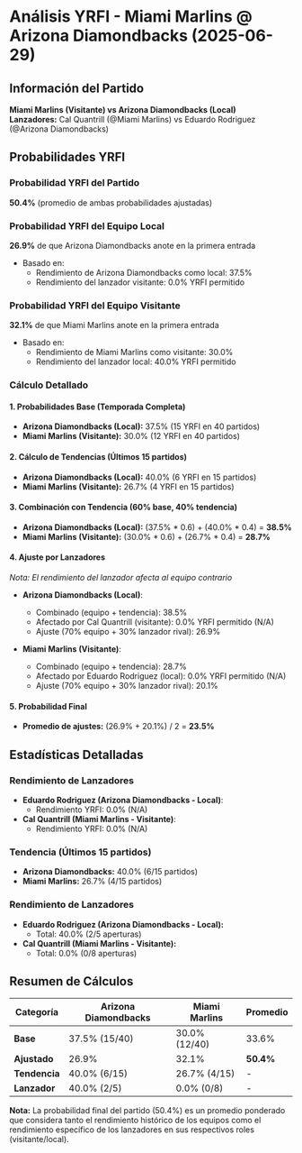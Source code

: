 # Análisis YRFI - Miami Marlins @ Arizona Diamondbacks (2025-06-29)

## Información del Partido
**Miami Marlins (Visitante) vs Arizona Diamondbacks (Local)**  
**Lanzadores:** Cal Quantrill (@Miami Marlins) vs Eduardo Rodriguez (@Arizona Diamondbacks)

## Probabilidades YRFI

### Probabilidad YRFI del Partido
**50.4%** (promedio de ambas probabilidades ajustadas)

### Probabilidad YRFI del Equipo Local
**26.9%** de que Arizona Diamondbacks anote en la primera entrada
- Basado en:
  - Rendimiento de Arizona Diamondbacks como local: 37.5%
  - Rendimiento del lanzador visitante: 0.0% YRFI permitido

### Probabilidad YRFI del Equipo Visitante
**32.1%** de que Miami Marlins anote en la primera entrada
- Basado en:
  - Rendimiento de Miami Marlins como visitante: 30.0%
  - Rendimiento del lanzador local: 40.0% YRFI permitido

### Cálculo Detallado

#### 1. Probabilidades Base (Temporada Completa)
- **Arizona Diamondbacks (Local):** 37.5% (15 YRFI en 40 partidos)
- **Miami Marlins (Visitante):** 30.0% (12 YRFI en 40 partidos)

#### 2. Cálculo de Tendencias (Últimos 15 partidos)
- **Arizona Diamondbacks (Local):** 40.0% (6 YRFI en 15 partidos)
- **Miami Marlins (Visitante):** 26.7% (4 YRFI en 15 partidos)

#### 3. Combinación con Tendencia (60% base, 40% tendencia)
- **Arizona Diamondbacks (Local):** (37.5% * 0.6) + (40.0% * 0.4) = **38.5%**
- **Miami Marlins (Visitante):** (30.0% * 0.6) + (26.7% * 0.4) = **28.7%**

#### 4. Ajuste por Lanzadores
*Nota: El rendimiento del lanzador afecta al equipo contrario*

- **Arizona Diamondbacks (Local)**:
  - Combinado (equipo + tendencia): 38.5%
  - Afectado por Cal Quantrill (visitante): 0.0% YRFI permitido (N/A)
  - Ajuste (70% equipo + 30% lanzador rival): 26.9%

- **Miami Marlins (Visitante)**:
  - Combinado (equipo + tendencia): 28.7%
  - Afectado por Eduardo Rodriguez (local): 0.0% YRFI permitido (N/A)
  - Ajuste (70% equipo + 30% lanzador rival): 20.1%

#### 5. Probabilidad Final
- **Promedio de ajustes:** (26.9% + 20.1%) / 2 = **23.5%**

## Estadísticas Detalladas


### Rendimiento de Lanzadores
- **Eduardo Rodriguez (Arizona Diamondbacks - Local)**:
  - Rendimiento YRFI: 0.0% (N/A)
- **Cal Quantrill (Miami Marlins - Visitante)**:
  - Rendimiento YRFI: 0.0% (N/A)
### Tendencia (Últimos 15 partidos)
- **Arizona Diamondbacks:** 40.0% (6/15 partidos)
- **Miami Marlins:** 26.7% (4/15 partidos)

### Rendimiento de Lanzadores
- **Eduardo Rodriguez (Arizona Diamondbacks - Local):**
  - Total: 40.0% (2/5 aperturas)
- **Cal Quantrill (Miami Marlins - Visitante):**
  - Total: 0.0% (0/8 aperturas)

## Resumen de Cálculos
| Categoría | Arizona Diamondbacks | Miami Marlins        | Promedio |
|-----------|----------------------|----------------------|----------|
| **Base** | 37.5% (15/40) | 30.0% (12/40) | 33.6% |
| **Ajustado** | 26.9% | 32.1% | **50.4%** |
| **Tendencia** | 40.0% (6/15) | 26.7% (4/15) | - |
| **Lanzador** | 40.0% (2/5) | 0.0% (0/8) | - |

**Nota:** La probabilidad final del partido (50.4%) es un promedio ponderado que considera tanto el rendimiento histórico de los equipos como el rendimiento específico de los lanzadores en sus respectivos roles (visitante/local).